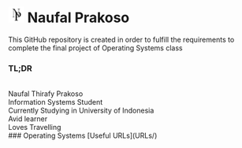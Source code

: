 # <img src="Logo.png" width="32"> Naufal Prakoso

This GitHub repository is created in order to fulfill the requirements to complete the final project of Operating Systems class

### TL;DR
<br/>
Naufal Thirafy Prakoso <br/>
Information Systems Student <br/>
Currently Studying in University of Indonesia <br/>
Avid learner <br/>
Loves Travelling <br/>
### Operating Systems
[Useful URLs](URLs/)
